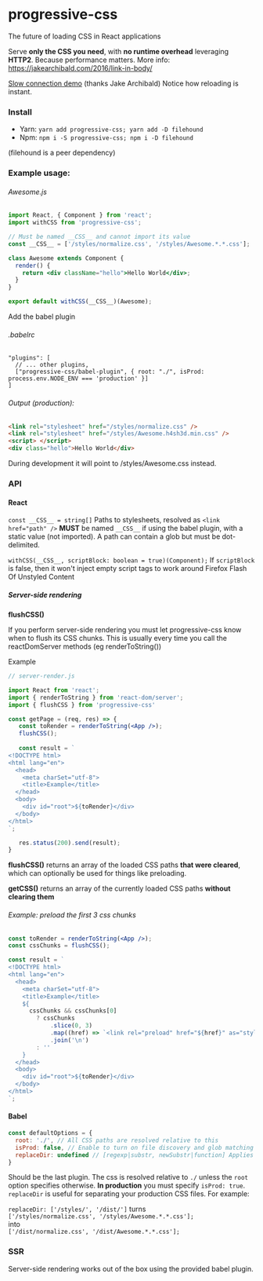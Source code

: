 # progressive-css
The future of loading CSS in React applications

Serve **only the CSS you need**, with **no runtime overhead** leveraging **HTTP2**. Because performance matters.
More info: https://jakearchibald.com/2016/link-in-body/

[Slow connection demo]( https://jakearchibald-demos.herokuapp.com/progressive-css/) (thanks Jake Archibald)
Notice how reloading is instant.

### Install

- Yarn: `yarn add progressive-css; yarn add -D filehound`
- Npm: `npm i -S progressive-css; npm i -D filehound`

(filehound is a peer dependency)

### Example usage:

###### Awesome.js
```jsx
import React, { Component } from 'react';
import withCSS from 'progressive-css';

// Must be named __CSS__ and cannot import its value
const __CSS__ = ['/styles/normalize.css', '/styles/Awesome.*.*.css'];

class Awesome extends Component {
  render() {
    return <div className="hello">Hello World</div>;
  }
}

export default withCSS(__CSS__)(Awesome);
```

Add the babel plugin

###### .babelrc
```
"plugins": [
  // ... other plugins,
  ["progressive-css/babel-plugin", { root: "./", isProd: process.env.NODE_ENV === 'production' }]
]
```

###### Output (production):
```html
<link rel="stylesheet" href="/styles/normalize.css" />
<link rel="stylesheet" href="/styles/Awesome.h4sh3d.min.css" />
<script> </script>
<div class="hello">Hello World</div>
```

During development it will point to /styles/Awesome.css instead.

### API

#### React
`const __CSS__ = string[]` Paths to stylesheets, resolved as `<link href="path" />`
**MUST** be named `__CSS__` if using the babel plugin, with a static value (not imported).
A path can contain a glob but must be dot-delimited.

`withCSS(__CSS__, scriptBlock: boolean = true)(Component);`
If `scriptBlock` is false, then it won't inject empty script tags to work around Firefox Flash Of Unstyled Content

##### Server-side rendering
**flushCSS()**  

If you perform server-side rendering you must let progressive-css know when to flush its CSS chunks. This is usually every
time you call the reactDomServer methods (eg renderToString())

Example
```jsx
// server-render.js

import React from 'react';
import { renderToString } from 'react-dom/server';
import { flushCSS } from 'progressive-css'

const getPage = (req, res) => {
   const toRender = renderToString(<App />);
   flushCSS();
   
   const result = `
<!DOCTYPE html>
<html lang="en">
  <head>
    <meta charSet="utf-8">
    <title>Example</title>
  </head>
  <body>
    <div id="root">${toRender}</div>
  </body>
</html>
`;

   res.status(200).send(result);
}
```

**flushCSS()** returns an array of the loaded CSS paths **that were cleared**, which can optionally be used
for things like preloading.

**getCSS()** returns an array of the currently loaded CSS paths **without clearing them** 

###### Example: preload the first 3 css chunks
```jsx
const toRender = renderToString(<App />);
const cssChunks = flushCSS();

const result = `
<!DOCTYPE html>
<html lang="en">
  <head>
    <meta charSet="utf-8">
    <title>Example</title>
    ${
      cssChunks && cssChunks[0]
        ? cssChunks
            .slice(0, 3)
            .map((href) => `<link rel="preload" href="${href}" as="style">`)
            .join('\n')
        : ''
    }
  </head>
  <body>
    <div id="root">${toRender}</div>
  </body>
</html>
`;
```

#### Babel
```javascript
const defaultOptions = {
  root: './', // All CSS paths are resolved relative to this
  isProd: false, // Enable to turn on file discovery and glob matching
  replaceDir: undefined // [regexp|substr, newSubstr|function] Applies string.replace() to the directories
}
```

Should be the last plugin. The css is resolved relative to `./` unless the `root` option specifies otherwise.
**In production** you must specify `isProd: true`.  
`replaceDir` is useful for separating your production CSS files. For example:


`replaceDir: ['/styles/', '/dist/']` turns  
`['/styles/normalize.css', '/styles/Awesome.*.*.css'];`  
into  
`['/dist/normalize.css', '/dist/Awesome.*.*.css'];`


### SSR
Server-side rendering works out of the box using the provided babel plugin.

